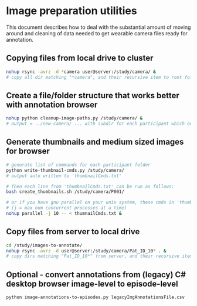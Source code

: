 # Image preparation utilities
This document describes how to deal with the substantial amount of moving around and cleaning of data needed to get wearable camera files ready for annotation.

## Copying files from local drive to cluster
```bash
nohup rsync -avrz -d *camera user@server:/study/camera/ &
# copy all dir matching "*camera", and their recursive item to root folder on server 
```

## Create a file/folder structure that works better with annotation browser
```bash
nohup python cleanup-image-paths.py /study/camera/ &
# output = ../new-camera/ ... with subdir for each participant which only contains images or image_table.txt
```

## Generate thumbnails and medium sized images for browser
```bash
# generate list of commands for each participant folder
python write-thumbnail-cmds.py /study/camera/
# output auto written to 'thumbnailCmds.txt'

# Then each line from 'thumbnailCmds.txt' can be run as follows:
bash create_thumbnails.sh /study/camera/P001/

# or if you have gnu parallel on your unix system, these cmds in 'thumbnailCmds.txt' can be run in parallel:
# (j = max num concurrent processes at a time)
nohup parallel -j 10 -- < thumnailCmds.txt &
```

## Copy files from server to local drive
```bash
cd /study/images-to-annotate/
nohup rsync -avrz -d user@server:/study/camera/Pat_ID_10* . &
# copy dirs matching "Pat_ID_10*" from server, and their recursive item to pwd
```

## Optional - convert annotations from (legacy) C# desktop browser image-level to episode-level
```bash
python image-annotations-to-episodes.py legacyImgAnnotationsFile.csv
```
